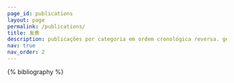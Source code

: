 ```yaml
---
page_id: publications
layout: page
permalink: /publications/
title: 发表
description: publicações por categoria em ordem cronológica reversa. gerado pelo jekyll-scholar.
nav: true
nav_order: 2
---
```


<!-- _pages/publications.md -->
<div class="publications">

{% bibliography %}

</div>
